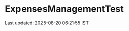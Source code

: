 # ExpensesManagementTest







































































































































































Last updated: 2025-08-20 06:21:55 IST
